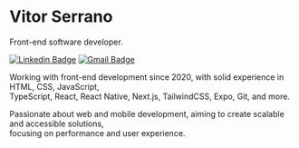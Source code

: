 # Vitor Serrano

Front-end software developer.

[![Linkedin Badge](https://img.shields.io/badge/-Linkedin-4b5563?style=flat-square&logo=Linkedin&logoColor=white&link=https://www.linkedin.com/in/vitor-serrano/)](https://www.linkedin.com/in/vitor-serrano/) 
[![Gmail Badge](https://img.shields.io/badge/-vitorcirinoserrano@gmail.com-4b5563?style=flat-square&logo=Gmail&logoColor=white&link=mailto:vitorcirinoserrano@gmail.com)](mailto:vitorcirinoserrano@gmail.com)

Working with front-end development since 2020, with solid experience in HTML, CSS, JavaScript,<br>
TypeScript, React, React Native, Next.js, TailwindCSS, Expo, Git, and more.

Passionate about web and mobile development, aiming to create scalable and accessible solutions,<br> 
focusing on performance and user experience.
